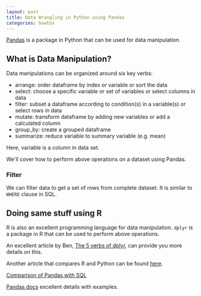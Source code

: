 ```yaml
---
layout: post
title: Data Wrangling in Python using Pandas
categories: howtos
---
```


[Pandas](https://pandas.pydata.org/) is a package in Python that can be used for data manipulation.

## What is Data Manipulation?
Data manipulations can be organized around six key verbs:

- arrange: order dataframe by index or variable or sort the data
- select: choose a specific variable or set of variables or select columns in data
- filter: subset a dataframe according to condition(s) in a variable(s) or select rows in data
- mutate: transform dataframe by adding new variables or add a calculated column
- group_by: create a grouped dataframe 
- summarize: reduce variable to summary variable (e.g. mean)

Here, variable is a column in data set.

We'll cover how to perform above operations on a dataset using Pandas.

### Filter
We can filter data to get a set of rows from complete dataset. It is similar to `WHERE` clause in SQL.

## Doing same stuff using R
R is also an excellent programming language for data manipulation. `dplyr` is a package in R that can be used to perform above operations. 

An excellent article by Ben, [The 5 verbs of dplyr](https://teachingr.com/content/the-5-verbs-of-dplyr/the-5-verbs-of-dplyr-article.html#the_power_of_combining_verbs), can provide you more details on this.

Another article that compares R and Python can be found [here](https://gist.github.com/conormm/fd8b1980c28dd21cfaf6975c86c74d07).

[Comparison of Pandas with SQL](https://pandas.pydata.org/pandas-docs/version/0.23/comparison_with_sql.html)

[Pandas docs]( https://pandas.pydata.org/pandas-docs/version/0.23/index.html) excellent details with examples.
